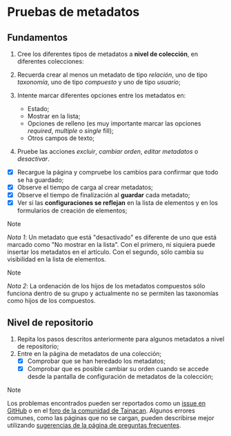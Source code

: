 # Pruebas de metadatos

## Fundamentos

1. Cree los diferentes tipos de metadatos a **nivel de colección**, en diferentes colecciones:
1. Recuerda crear al menos un metadato de tipo _relación_, uno de tipo _taxonomía_, uno de tipo _compuesto_ y uno de tipo _usuario_;
1. Intente marcar diferentes opciones entre los metadatos en:

   
   * Estado;
   * Mostrar en la lista;
   * Opciones de relleno (es muy importante marcar las opciones _required_, _multiple_ o _single_ fill);
   * Otros campos de texto;

2. Pruebe las acciones _excluir_, _cambiar orden_, _editar metadatos_ o _desactivar_.

- [x] Recargue la página y compruebe los cambios para confirmar que todo se ha guardado;
- [x] Observe el tiempo de carga al crear metadatos;
- [x] Observe el tiempo de finalización al **guardar** cada metadato;
- [x] Ver si las **configuraciones se reflejan** en la lista de elementos y en los formularios de creación de elementos;

> [!NOTE]
> _Nota 1_: Un metadato que está "desactivado" es diferente de uno que está marcado como "No mostrar en la lista". Con el primero, ni siquiera puede insertar los metadatos en el artículo. Con el segundo, sólo cambia su visibilidad en la lista de elementos.

> [!NOTE]
> _Nota 2_: La ordenación de los hijos de los metadatos compuestos sólo funciona dentro de su grupo y actualmente no se permiten las taxonomías como hijos de los compuestos.

## Nivel de repositorio

1. Repita los pasos descritos anteriormente para algunos metadatos a nivel de repositorio;
2. Entre en la página de metadatos de una colección;
   - [x] Comprobar que se han heredado los metadatos;
   - [x] Comprobar que es posible cambiar su orden cuando se accede desde la pantalla de configuración de metadatos de la colección;

> [!NOTE]
> Los problemas encontrados pueden ser reportados como un [issue en GitHub](https://github.com/tainacan/tainacan/issues ":ignore") o en el [foro de la comunidad de Tainacan](https://tainacan.discourse.group ":ignore"). Algunos errores comunes, como las páginas que no se cargan, pueden describirse mejor utilizando [sugerencias de la página de preguntas frecuentes](/es-mx/faq.md#creo-que-encontré-un-error-qué-tengo-que-hacer).
